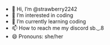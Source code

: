 - 👋 Hi, I’m @strawberry2242
- 👀 I’m interested in coding
- 🌱 I’m currently learning coding
- 📫 How to reach me my discord sb._.8
- 😄 Pronouns: she/her
